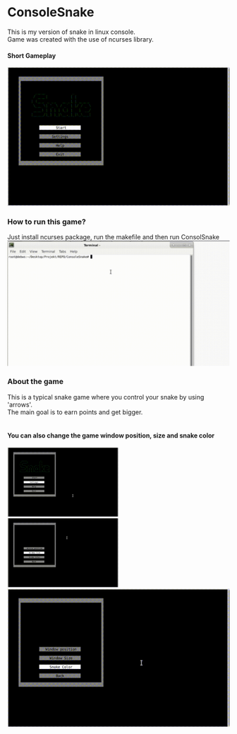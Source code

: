 # ConsoleSnake
This is my version of snake in linux console.<br>
Game was created with the use of ncurses library.
#### Short Gameplay
![](photosToReadme/gameplay.gif)
### How to run this game?
Just install ncurses package, run the makefile and then run ConsolSnake
![](photosToReadme/Install.gif)
### About the game
This is a typical snake game where you control your snake by using 'arrows'.<br>
The main goal is to earn points and get bigger.<br><br>

#### You can also change the game window position, size and snake color <br>
<p float="left">
<img src="https://github.com/konrad0025/ConsoleSnake/blob/main/photosToReadme/position.gif" width="50%" height="50%" />


<img src="https://github.com/konrad0025/ConsoleSnake/blob/main/photosToReadme/size.gif" width="50%" height="50%" />


<img src="https://github.com/konrad0025/ConsoleSnake/blob/main/photosToReadme/color.gif" width="100%" height="100%" />

</p>
